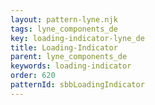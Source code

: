 ```yaml
---
layout: pattern-lyne.njk
tags: lyne_components_de
key: loading-indicator-lyne_de
title: Loading-Indicator
parent: lyne_components_de
keywords: loading-indicator
order: 620
patternId: sbbLoadingIndicator
---
```

